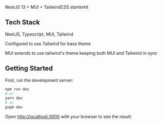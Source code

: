 NextJS 13 + MUI + TailwindCSS starterkit

## Tech Stack

NextJS, Typescript, MUI, Tailwind

Configured to use Tailwind for base theme

MUI extends to use tailwind's theme keeping both MUI and Tailwind in sync

## Getting Started

First, run the development server:

```bash
npm run dev
# or
yarn dev
# or
pnpm dev
```

Open [http://localhost:3000](http://localhost:3000) with your browser to see the result.
